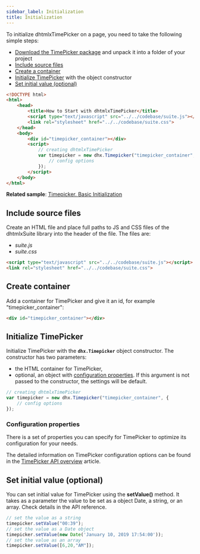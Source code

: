 ```yaml
---
sidebar_label: Initialization
title: Initialization
---          
```


To initialize dhtmlxTimePicker on a page, you need to take the following simple steps:

- [Download the TimePicker package](https://dhtmlx.com/docs/products/dhtmlxSuite/download.shtml) and unpack it into a folder of your project
- [Include source files](#include-source-files)
- [Create a container](#create-container)
- [Initialize TimePicker](#initialize-timepicker) with the object constructor
- [Set initial value (optional)](#set-initial-value-optional)

~~~html
<!DOCTYPE html>
<html>
    <head>
        <title>How to Start with dhtmlxTimePicker</title>         
        <script type="text/javascript" src="../../codebase/suite.js"></script>
        <link rel="stylesheet" href="../../codebase/suite.css">
    </head>
    <body>
        <div id="timepicker_container"></div>
        <script>
            // creating dhtmlxTimePicker 
            var timepicker = new dhx.Timepicker("timepicker_container", {
				// config options
			});
        </script>
    </body>
</html>
~~~

**Related sample**: [Timepicker. Basic Initialization](https://snippet.dhtmlx.com/scq85iip)


Include source files
--------------------

Create an HTML file and place full paths to JS and CSS files of the dhtmlxSuite library into the header of the file. The files are:

- *suite.js*
- *suite.css*

~~~html
<script type="text/javascript" src="../../codebase/suite.js"></script>
<link rel="stylesheet" href="../../codebase/suite.css">
~~~


Create container 
-----------------

Add a container for TimePicker and give it an id, for example "timepicker_container":

~~~html title="index.html"
<div id="timepicker_container"></div>
~~~

Initialize TimePicker
----------------------

Initialize TimePicker with the **`dhx.Timepicker`** object constructor. The constructor has two parameters:

- the HTML container for TimePicker,
- optional, an object with [configuration properties](#configuration-properties). If this argument is not passed to the constructor, the settings will be default.

~~~js title="script.js"
// creating dhtmlxTimePicker
var timepicker = new dhx.Timepicker("timepicker_container", {
    // config options
});
~~~

### Configuration properties

There is a set of properties you can specify for TimePicker to optimize its configuration for your needs. 

The detailed information on TimePicker configuration options can be found in the [TimePicker API overview](timepicker/api/api_overview.md#properties) article.

Set initial value (optional)
--------------------

You can set initial value for TimePicker using the **setValue()** method. It takes as a parameter the value to be set as a object Date, a string, or an array. Check details in the API reference.

~~~js
// set the value as a string
timepicker.setValue("00:39");
// set the value as a Date object
timepicker.setValue(new Date('January 10, 2019 17:54:00'));
// set the value as an array
timepicker.setValue([6,20,"AM"]);
~~~


